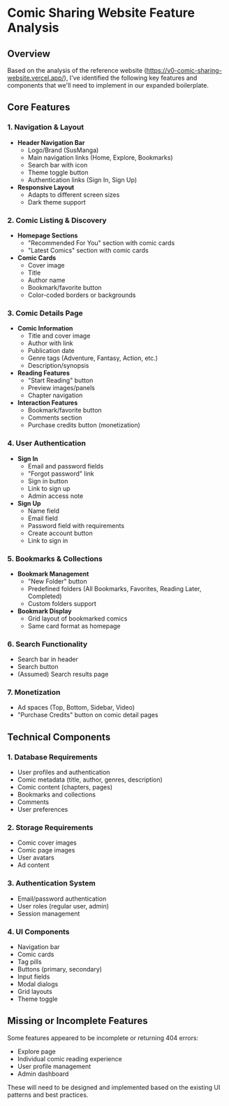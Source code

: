 # Comic Sharing Website Feature Analysis

## Overview
Based on the analysis of the reference website (https://v0-comic-sharing-website.vercel.app/), I've identified the following key features and components that we'll need to implement in our expanded boilerplate.

## Core Features

### 1. Navigation & Layout
- **Header Navigation Bar**
  - Logo/Brand (SusManga)
  - Main navigation links (Home, Explore, Bookmarks)
  - Search bar with icon
  - Theme toggle button
  - Authentication links (Sign In, Sign Up)
- **Responsive Layout**
  - Adapts to different screen sizes
  - Dark theme support

### 2. Comic Listing & Discovery
- **Homepage Sections**
  - "Recommended For You" section with comic cards
  - "Latest Comics" section with comic cards
- **Comic Cards**
  - Cover image
  - Title
  - Author name
  - Bookmark/favorite button
  - Color-coded borders or backgrounds

### 3. Comic Details Page
- **Comic Information**
  - Title and cover image
  - Author with link
  - Publication date
  - Genre tags (Adventure, Fantasy, Action, etc.)
  - Description/synopsis
- **Reading Features**
  - "Start Reading" button
  - Preview images/panels
  - Chapter navigation
- **Interaction Features**
  - Bookmark/favorite button
  - Comments section
  - Purchase credits button (monetization)

### 4. User Authentication
- **Sign In**
  - Email and password fields
  - "Forgot password" link
  - Sign in button
  - Link to sign up
  - Admin access note
- **Sign Up**
  - Name field
  - Email field
  - Password field with requirements
  - Create account button
  - Link to sign in

### 5. Bookmarks & Collections
- **Bookmark Management**
  - "New Folder" button
  - Predefined folders (All Bookmarks, Favorites, Reading Later, Completed)
  - Custom folders support
- **Bookmark Display**
  - Grid layout of bookmarked comics
  - Same card format as homepage

### 6. Search Functionality
- Search bar in header
- Search button
- (Assumed) Search results page

### 7. Monetization
- Ad spaces (Top, Bottom, Sidebar, Video)
- "Purchase Credits" button on comic detail pages

## Technical Components

### 1. Database Requirements
- User profiles and authentication
- Comic metadata (title, author, genres, description)
- Comic content (chapters, pages)
- Bookmarks and collections
- Comments
- User preferences

### 2. Storage Requirements
- Comic cover images
- Comic page images
- User avatars
- Ad content

### 3. Authentication System
- Email/password authentication
- User roles (regular user, admin)
- Session management

### 4. UI Components
- Navigation bar
- Comic cards
- Tag pills
- Buttons (primary, secondary)
- Input fields
- Modal dialogs
- Grid layouts
- Theme toggle

## Missing or Incomplete Features
Some features appeared to be incomplete or returning 404 errors:
- Explore page
- Individual comic reading experience
- User profile management
- Admin dashboard

These will need to be designed and implemented based on the existing UI patterns and best practices.
